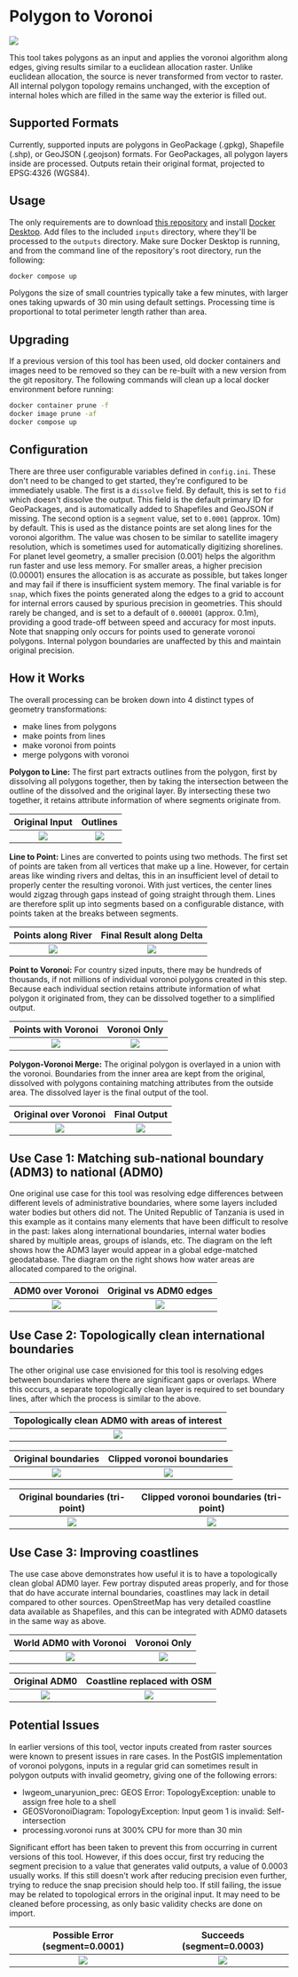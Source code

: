 # Polygon to Voronoi

![](https://img.fieldmaps.io/polygon-voronoi/wld_01.png)

This tool takes polygons as an input and applies the voronoi algorithm along edges, giving results similar to a euclidean allocation raster. Unlike euclidean allocation, the source is never transformed from vector to raster. All internal polygon topology remains unchanged, with the exception of internal holes which are filled in the same way the exterior is filled out.

## Supported Formats

Currently, supported inputs are polygons in GeoPackage (.gpkg), Shapefile (.shp), or GeoJSON (.geojson) formats. For GeoPackages, all polygon layers inside are processed. Outputs retain their original format, projected to EPSG:4326 (WGS84).

## Usage

The only requirements are to download [this repository](https://github.com/fieldmaps/polygon-voronoi/archive/refs/heads/main.zip) and install [Docker Desktop](https://www.docker.com/products/docker-desktop). Add files to the included `inputs` directory, where they'll be processed to the `outputs` directory. Make sure Docker Desktop is running, and from the command line of the repository's root directory, run the following:

```sh
docker compose up
```

Polygons the size of small countries typically take a few minutes, with larger ones taking upwards of 30 min using default settings. Processing time is proportional to total perimeter length rather than area.

## Upgrading

If a previous version of this tool has been used, old docker containers and images need to be removed so they can be re-built with a new version from the git repository. The following commands will clean up a local docker environment before running:

```sh
docker container prune -f
docker image prune -af
docker compose up
```

## Configuration

There are three user configurable variables defined in `config.ini`. These don't need to be changed to get started, they're configured to be immediately usable. The first is a `dissolve` field. By default, this is set to `fid` which doesn't dissolve the output. This field is the default primary ID for GeoPackages, and is automatically added to Shapefiles and GeoJSON if missing. The second option is a `segment` value, set to `0.0001` (approx. 10m) by default. This is used as the distance points are set along lines for the voronoi algorithm. The value was chosen to be similar to satellite imagery resolution, which is sometimes used for automatically digitizing shorelines. For planet level geometry, a smaller precision (0.001) helps the algorithm run faster and use less memory. For smaller areas, a higher precision (0.00001) ensures the allocation is as accurate as possible, but takes longer and may fail if there is insufficient system memory. The final variable is for `snap`, which fixes the points generated along the edges to a grid to account for internal errors caused by spurious precision in geometries. This should rarely be changed, and is set to a default of `0.000001` (approx. 0.1m), providing a good trade-off between speed and accuracy for most inputs. Note that snapping only occurs for points used to generate voronoi polygons. Internal polygon boundaries are unaffected by this and maintain original precision.

## How it Works

The overall processing can be broken down into 4 distinct types of geometry transformations:

- make lines from polygons
- make points from lines
- make voronoi from points
- merge polygons with voronoi

**Polygon to Line:** The first part extracts outlines from the polygon, first by dissolving all polygons together, then by taking the intersection between the outline of the dissolved and the original layer. By intersecting these two together, it retains attribute information of where segments originate from.

|                      Original Input                      |                         Outlines                         |
| :------------------------------------------------------: | :------------------------------------------------------: |
| ![](https://img.fieldmaps.io/polygon-voronoi/tza_01.png) | ![](https://img.fieldmaps.io/polygon-voronoi/tza_02.png) |

**Line to Point:** Lines are converted to points using two methods. The first set of points are taken from all vertices that make up a line. However, for certain areas like winding rivers and deltas, this in an insufficient level of detail to properly center the resulting voronoi. With just vertices, the center lines would zigzag through gaps instead of going straight through them. Lines are therefore split up into segments based on a configurable distance, with points taken at the breaks between segments.

|                    Points along River                    |                 Final Result along Delta                 |
| :------------------------------------------------------: | :------------------------------------------------------: |
| ![](https://img.fieldmaps.io/polygon-voronoi/tza_03.png) | ![](https://img.fieldmaps.io/polygon-voronoi/tza_04.png) |

**Point to Voronoi:** For country sized inputs, there may be hundreds of thousands, if not millions of individual voronoi polygons created in this step. Because each individual section retains attribute information of what polygon it originated from, they can be dissolved together to a simplified output.

|                   Points with Voronoi                    |                       Voronoi Only                       |
| :------------------------------------------------------: | :------------------------------------------------------: |
| ![](https://img.fieldmaps.io/polygon-voronoi/tza_05.png) | ![](https://img.fieldmaps.io/polygon-voronoi/tza_06.png) |

**Polygon-Voronoi Merge:** The original polygon is overlayed in a union with the voronoi. Boundaries from the inner area are kept from the original, dissolved with polygons containing matching attributes from the outside area. The dissolved layer is the final output of the tool.

|                  Original over Voronoi                   |                       Final Output                       |
| :------------------------------------------------------: | :------------------------------------------------------: |
| ![](https://img.fieldmaps.io/polygon-voronoi/tza_07.png) | ![](https://img.fieldmaps.io/polygon-voronoi/tza_08.png) |

## Use Case 1: Matching sub-national boundary (ADM3) to national (ADM0)

One original use case for this tool was resolving edge differences between different levels of administrative boundaries, where some layers included water bodies but others did not. The United Republic of Tanzania is used in this example as it contains many elements that have been difficult to resolve in the past: lakes along international boundaries, internal water bodies shared by multiple areas, groups of islands, etc. The diagram on the left shows how the ADM3 layer would appear in a global edge-matched geodatabase. The diagram on the right shows how water areas are allocated compared to the original.

|                    ADM0 over Voronoi                     |                  Original vs ADM0 edges                  |
| :------------------------------------------------------: | :------------------------------------------------------: |
| ![](https://img.fieldmaps.io/polygon-voronoi/tza_09.png) | ![](https://img.fieldmaps.io/polygon-voronoi/tza_10.png) |

## Use Case 2: Topologically clean international boundaries

The other original use case envisioned for this tool is resolving edges between boundaries where there are significant gaps or overlaps. Where this occurs, a separate topologically clean layer is required to set boundary lines, after which the process is similar to the above.

|     Topologically clean ADM0 with areas of interest      |
| :------------------------------------------------------: |
| ![](https://img.fieldmaps.io/polygon-voronoi/tri_00.png) |

|                   Original boundaries                    |                Clipped voronoi boundaries                |
| :------------------------------------------------------: | :------------------------------------------------------: |
| ![](https://img.fieldmaps.io/polygon-voronoi/tri_01.png) | ![](https://img.fieldmaps.io/polygon-voronoi/tri_02.png) |

|             Original boundaries (tri-point)              |          Clipped voronoi boundaries (tri-point)          |
| :------------------------------------------------------: | :------------------------------------------------------: |
| ![](https://img.fieldmaps.io/polygon-voronoi/tri_03.png) | ![](https://img.fieldmaps.io/polygon-voronoi/tri_04.png) |

## Use Case 3: Improving coastlines

The use case above demonstrates how useful it is to have a topologically clean global ADM0 layer. Few portray disputed areas properly, and for those that do have accurate internal boundaries, coastlines may lack in detail compared to other sources. OpenStreetMap has very detailed coastline data available as Shapefiles, and this can be integrated with ADM0 datasets in the same way as above.

|                 World ADM0 with Voronoi                  |                       Voronoi Only                       |
| :------------------------------------------------------: | :------------------------------------------------------: |
| ![](https://img.fieldmaps.io/polygon-voronoi/wld_01.png) | ![](https://img.fieldmaps.io/polygon-voronoi/wld_02.png) |

|                      Original ADM0                       |               Coastline replaced with OSM                |
| :------------------------------------------------------: | :------------------------------------------------------: |
| ![](https://img.fieldmaps.io/polygon-voronoi/wld_03.png) | ![](https://img.fieldmaps.io/polygon-voronoi/wld_04.png) |

## Potential Issues

In earlier versions of this tool, vector inputs created from raster sources were known to present issues in rare cases. In the PostGIS implementation of voronoi polygons, inputs in a regular grid can sometimes result in polygon outputs with invalid geometry, giving one of the following errors:

- lwgeom_unaryunion_prec: GEOS Error: TopologyException: unable to assign free hole to a shell
- GEOSVoronoiDiagram: TopologyException: Input geom 1 is invalid: Self-intersection
- processing.voronoi runs at 300% CPU for more than 30 min

Significant effort has been taken to prevent this from occurring in current versions of this tool. However, if this does occur, first try reducing the segment precision to a value that generates valid outputs, a value of 0.0003 usually works. If this still doesn't work after reducing precision even further, trying to reduce the snap precision should help too. If still failing, the issue may be related to topological errors in the original input. It may need to be cleaned before processing, as only basic validity checks are done on import.

|             Possible Error (segment=0.0001)              |                Succeeds (segment=0.0003)                 |
| :------------------------------------------------------: | :------------------------------------------------------: |
| ![](https://img.fieldmaps.io/polygon-voronoi/err_01.png) | ![](https://img.fieldmaps.io/polygon-voronoi/err_02.png) |
